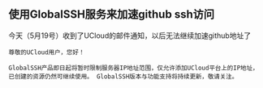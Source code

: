 ## 使用GlobalSSH服务来加速github ssh访问

今天（5月19号）收到了UCloud的邮件通知，以后无法继续加速github地址了

```
尊敬的UCloud用户，您好！

GlobalSSH产品即日起将暂时限制服务器IP地址范围，仅允许添加UCloud平台上的IP地址，已创建的资源仍然可继续使用。 GlobalSSH版本与功能支持将持续更新，敬请关注。
```

